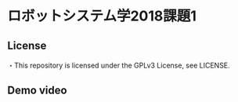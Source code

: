 # ロボットシステム学2018課題1



## License
・This repository is licensed under the GPLv3 License, see LICENSE.

## Demo video
